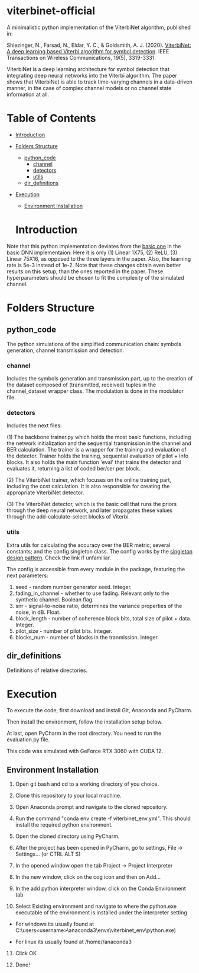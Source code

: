 # viterbinet-official

A minimalistic python implementation of the ViterbiNet algorithm, published in:

Shlezinger, N., Farsad, N., Eldar, Y. C., & Goldsmith, A. J. (2020). [ViterbiNet: A deep learning based Viterbi algorithm for symbol detection](https://arxiv.org/pdf/1905.10750.pdf). IEEE Transactions on Wireless Communications, 19(5), 3319-3331.

ViterbiNet is a deep learning architecture for symbol detection that integrating deep neural networks into the Viterbi algorithm. The paper shows that ViterbiNet is able to track time-varying channels in a data-driven manner, in the case of complex channel models or no channel state information at all.

# Table of Contents

- [Introduction](#introduction)
- [Folders Structure](#folders-structure)
  * [python_code](#python_code)
    + [channel](#channel)
    + [detectors](#detectors)
    + [utils](#utils)
  * [dir_definitions](#dir_definitions)
- [Execution](#execution)
  * [Environment Installation](#environment-installation)
  
  # Introduction

Note that this python implementation deviates from the [basic one](https://arxiv.org/pdf/1905.10750.pdf) in the basic DNN implementaion: Here it is only (1) Linear 1X75, (2) ReLU, (3) Linear 75X16, as  opposed to the three layers in the paper. Also, the learning rate is 5e-3 instead of 1e-2. Note that these changes obtain even better results on this setup, than the ones reported in the paper. These hyperparameters should be chosen to fit the complexity of the simulated channel.

# Folders Structure

## python_code 

The python simulations of the simplified communication chain: symbols generation, channel transmission and detection.

### channel 

Includes the symbols generation and transmission part, up to the creation of the dataset composed of (transmitted, received) tuples in the channel_dataset wrapper class. The modulation is done in the modulator file.

### detectors 

Includes the next files:

(1) The backbone trainer.py which holds the most basic functions, including the network initialization and the sequential transmission in the channel and BER calculation. The trainer is a wrapper for the training and evaluation of the detector. Trainer holds the training, sequential evaluation of pilot + info blocks. It also holds the main function 'eval' that trains the detector and evaluates it, returning a list of coded ber/ser per block.

(2) The ViterbiNet trainer, which focuses on the online training part, including the cost calculation. It is also responsible for creating the appropriate ViterbiNet detector.

(3) The ViterbiNet detector, which is the basic cell that runs the priors through the deep neural network, and later propagates these values through the add-calculate-select blocks of Viterbi.

### utils

Extra utils for calculating the accuracy over the BER metric; several constants; and the config singleton class.
The config works by the [singleton design pattern](https://en.wikipedia.org/wiki/Singleton_pattern). Check the link if unfamiliar.

The config is accessible from every module in the package, featuring the next parameters:
1. seed - random number generator seed. Integer.
2. fading_in_channel - whether to use fading. Relevant only to the synthetic channel. Boolean flag.
3. snr - signal-to-noise ratio, determines the variance properties of the noise, in dB. Float.
4. block_length - number of coherence block bits, total size of pilot + data. Integer.
5. pilot_size - number of pilot bits. Integer.
6. blocks_num - number of blocks in the tranmission. Integer.

## dir_definitions 

Definitions of relative directories.

# Execution


To execute the code, first download and install Git, Anaconda and PyCharm.

Then install the environment, follow the installation setup below. 

At last, open PyCharm in the root directory. You need to run the evaluation.py file.

This code was simulated with GeForce RTX 3060 with CUDA 12. 

## Environment Installation

1. Open git bash and cd to a working directory of you choice.

2. Clone this repository to your local machine.

3. Open Anaconda prompt and navigate to the cloned repository.

4. Run the command "conda env create -f viterbinet_env.yml". This should install the required python environment.

5. Open the cloned directory using PyCharm.

6. After the project has been opened in PyCharm, go to settings, File -> Settings... (or CTRL ALT S)

7. In the opened window open the tab Project -> Project Interpreter

8. In the new window, click on the cog icon and then on Add...

9. In the add python interpreter window, click on the Conda Environment tab

10. Select Existing environment and navigate to where the python.exe executable of the environment is installed under the interpreter setting

  - For windows its usually found at C:\users\<username>\anaconda3\envs\viterbinet_env\python.exe)

  - For linux its usually found at /home/<username>/anaconda3
  
11. Click OK

12. Done!



